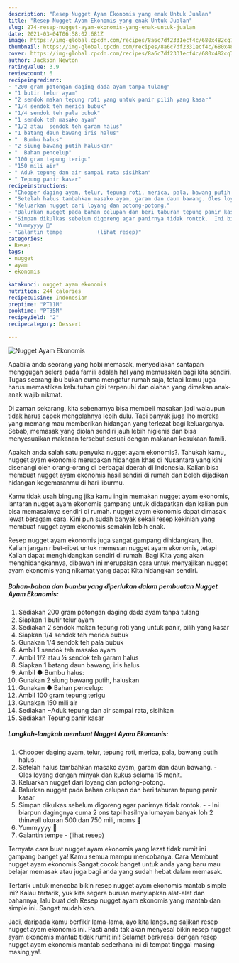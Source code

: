 ```yaml
---
description: "Resep Nugget Ayam Ekonomis yang enak Untuk Jualan"
title: "Resep Nugget Ayam Ekonomis yang enak Untuk Jualan"
slug: 274-resep-nugget-ayam-ekonomis-yang-enak-untuk-jualan
date: 2021-03-04T06:58:02.681Z
image: https://img-global.cpcdn.com/recipes/8a6c7df2331ecf4c/680x482cq70/nugget-ayam-ekonomis-foto-resep-utama.jpg
thumbnail: https://img-global.cpcdn.com/recipes/8a6c7df2331ecf4c/680x482cq70/nugget-ayam-ekonomis-foto-resep-utama.jpg
cover: https://img-global.cpcdn.com/recipes/8a6c7df2331ecf4c/680x482cq70/nugget-ayam-ekonomis-foto-resep-utama.jpg
author: Jackson Newton
ratingvalue: 3.9
reviewcount: 6
recipeingredient:
- "200 gram potongan daging dada ayam tanpa tulang"
- "1 butir telur ayam"
- "2 sendok makan tepung roti yang untuk panir pilih yang kasar"
- "1/4 sendok teh merica bubuk"
- "1/4 sendok teh pala bubuk"
- "1 sendok teh masako ayam"
- "1/2 atau  sendok teh garam halus"
- "1 batang daun bawang iris halus"
- "  Bumbu halus"
- "2 siung bawang putih haluskan"
- "  Bahan pencelup"
- "100 gram tepung terigu"
- "150 mili air"
- " Aduk tepung dan air sampai rata sisihkan"
- " Tepung panir kasar"
recipeinstructions:
- "Chooper daging ayam, telur, tepung roti, merica, pala, bawang putih halus."
- "Setelah halus tambahkan masako ayam, garam dan daun bawang. Oles loyang dengan minyak dan kukus selama 15 menit."
- "Keluarkan nugget dari loyang dan potong-potong."
- "Balurkan nugget pada bahan celupan dan beri taburan tepung panir kasar"
- "Simpan dikulkas sebelum digoreng agar panirnya tidak rontok.  Ini biarpun dagingnya cuma 2 ons tapi hasilnya lumayan banyak loh 2 thinwall ukuran 500 dan 750 mili, moms 🤭"
- "Yummyyyy 🤭"
- "Galantin tempe           (lihat resep)"
categories:
- Resep
tags:
- nugget
- ayam
- ekonomis

katakunci: nugget ayam ekonomis 
nutrition: 244 calories
recipecuisine: Indonesian
preptime: "PT11M"
cooktime: "PT35M"
recipeyield: "2"
recipecategory: Dessert

---
```



![Nugget Ayam Ekonomis](https://img-global.cpcdn.com/recipes/8a6c7df2331ecf4c/680x482cq70/nugget-ayam-ekonomis-foto-resep-utama.jpg)

Apabila anda seorang yang hobi memasak, menyediakan santapan menggugah selera pada famili adalah hal yang memuaskan bagi kita sendiri. Tugas seorang ibu bukan cuma mengatur rumah saja, tetapi kamu juga harus memastikan kebutuhan gizi terpenuhi dan olahan yang dimakan anak-anak wajib nikmat.

Di zaman  sekarang, kita sebenarnya bisa membeli masakan jadi walaupun tidak harus capek mengolahnya lebih dulu. Tapi banyak juga lho mereka yang memang mau memberikan hidangan yang terlezat bagi keluarganya. Sebab, memasak yang diolah sendiri jauh lebih higienis dan bisa menyesuaikan makanan tersebut sesuai dengan makanan kesukaan famili. 



Apakah anda salah satu penyuka nugget ayam ekonomis?. Tahukah kamu, nugget ayam ekonomis merupakan hidangan khas di Nusantara yang kini disenangi oleh orang-orang di berbagai daerah di Indonesia. Kalian bisa membuat nugget ayam ekonomis hasil sendiri di rumah dan boleh dijadikan hidangan kegemaranmu di hari liburmu.

Kamu tidak usah bingung jika kamu ingin memakan nugget ayam ekonomis, lantaran nugget ayam ekonomis gampang untuk didapatkan dan kalian pun bisa memasaknya sendiri di rumah. nugget ayam ekonomis dapat dimasak lewat beragam cara. Kini pun sudah banyak sekali resep kekinian yang membuat nugget ayam ekonomis semakin lebih enak.

Resep nugget ayam ekonomis juga sangat gampang dihidangkan, lho. Kalian jangan ribet-ribet untuk memesan nugget ayam ekonomis, tetapi Kalian dapat menghidangkan sendiri di rumah. Bagi Kita yang akan menghidangkannya, dibawah ini merupakan cara untuk menyajikan nugget ayam ekonomis yang nikamat yang dapat Kita hidangkan sendiri.

<!--inarticleads1-->

##### Bahan-bahan dan bumbu yang diperlukan dalam pembuatan Nugget Ayam Ekonomis:

1. Sediakan 200 gram potongan daging dada ayam tanpa tulang
1. Siapkan 1 butir telur ayam
1. Sediakan 2 sendok makan tepung roti yang untuk panir, pilih yang kasar
1. Siapkan 1/4 sendok teh merica bubuk
1. Gunakan 1/4 sendok teh pala bubuk
1. Ambil 1 sendok teh masako ayam
1. Ambil 1/2 atau ¼ sendok teh garam halus
1. Siapkan 1 batang daun bawang, iris halus
1. Ambil  ● Bumbu halus:
1. Gunakan 2 siung bawang putih, haluskan
1. Gunakan  ● Bahan pencelup:
1. Ambil 100 gram tepung terigu
1. Gunakan 150 mili air
1. Sediakan  ~Aduk tepung dan air sampai rata, sisihkan
1. Sediakan  Tepung panir kasar




<!--inarticleads2-->

##### Langkah-langkah membuat Nugget Ayam Ekonomis:

1. Chooper daging ayam, telur, tepung roti, merica, pala, bawang putih halus.
1. Setelah halus tambahkan masako ayam, garam dan daun bawang. - Oles loyang dengan minyak dan kukus selama 15 menit.
1. Keluarkan nugget dari loyang dan potong-potong.
1. Balurkan nugget pada bahan celupan dan beri taburan tepung panir kasar
1. Simpan dikulkas sebelum digoreng agar panirnya tidak rontok. -  - Ini biarpun dagingnya cuma 2 ons tapi hasilnya lumayan banyak loh 2 thinwall ukuran 500 dan 750 mili, moms 🤭
1. Yummyyyy 🤭
1. Galantin tempe -           (lihat resep)




Ternyata cara buat nugget ayam ekonomis yang lezat tidak rumit ini gampang banget ya! Kamu semua mampu mencobanya. Cara Membuat nugget ayam ekonomis Sangat cocok banget untuk anda yang baru mau belajar memasak atau juga bagi anda yang sudah hebat dalam memasak.

Tertarik untuk mencoba bikin resep nugget ayam ekonomis mantab simple ini? Kalau tertarik, yuk kita segera buruan menyiapkan alat-alat dan bahannya, lalu buat deh Resep nugget ayam ekonomis yang mantab dan simple ini. Sangat mudah kan. 

Jadi, daripada kamu berfikir lama-lama, ayo kita langsung sajikan resep nugget ayam ekonomis ini. Pasti anda tak akan menyesal bikin resep nugget ayam ekonomis mantab tidak rumit ini! Selamat berkreasi dengan resep nugget ayam ekonomis mantab sederhana ini di tempat tinggal masing-masing,ya!.

